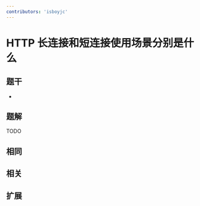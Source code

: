 ```yaml
---
contributors: 'isboyjc'
---
```


# HTTP 长连接和短连接使用场景分别是什么


## 题干

- 



## 题解

<!-- ::: details 点我查看题解 -->

  TODO

<!-- ::: -->



## 相同


## 相关


## 扩展

